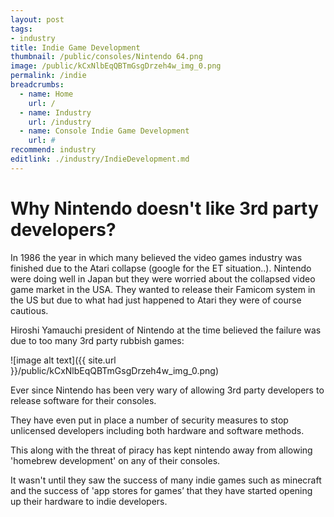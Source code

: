 ```yaml
---
layout: post
tags:
- industry
title: Indie Game Development
thumbnail: /public/consoles/Nintendo 64.png
image: /public/kCxNlbEqQBTmGsgDrzeh4w_img_0.png
permalink: /indie
breadcrumbs:
  - name: Home
    url: /
  - name: Industry
    url: /industry
  - name: Console Indie Game Development
    url: #
recommend: industry
editlink: ./industry/IndieDevelopment.md
---
```


# Why Nintendo doesn't like 3rd party developers?

In 1986 the year in which many believed the video games industry was finished due to the Atari collapse (google for the ET situation..). Nintendo were doing well in Japan but they were worried about the collapsed video game market in the USA. They wanted to release their Famicom system in the US but due to what had just happened to Atari they were of course cautious. 

Hiroshi Yamauchi president of Nintendo at the time believed the failure was due to too many 3rd party rubbish games: 

![image alt text]({{ site.url }}/public/kCxNlbEqQBTmGsgDrzeh4w_img_0.png)

Ever since Nintendo has been very wary of allowing 3rd party developers to release software for their consoles.

They have even put in place a number of security measures to stop unlicensed developers including both hardware and software methods.

This along with the threat of piracy has kept nintendo away from allowing 'homebrew development' on any of their consoles.

It wasn't until they saw the success of many indie games such as minecraft and the success of 'app stores for games’ that they have started opening up their hardware to indie developers.

